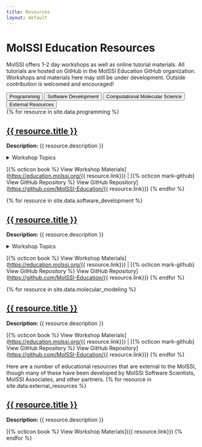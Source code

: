 ```yaml
---
title: Resources
layout: default
---
```


# MolSSI Education Resources

MolSSI offers 1-2 day workshops as well as online tutorial materials. All tutorials are hosted on GitHub in the MolSSI Education GitHub organization. Workshops and materials here may still be under development. Outside contribution is welcomed and encouraged!

<!-- Tab links -->
<div class="tab">
  <button class="tablinks" onclick="openCategory(event, 'Programming')", id="defaultOpen">Programming</button>
  <button class="tablinks" onclick="openCategory(event, 'software-development')">Software Development</button>
  <button class="tablinks" onclick="openCategory(event, 'molecular-modeling')">Computational Molecular Science</button>
  <button class="tablinks" onclick="openCategory(event, 'external-resources')">External Resources</button>
</div>

<!-- Tab content -->
<div id="Programming" class="tabcontent">
{%  for resource in site.data.programming %}
<h2>
  <a class="headerLink" href="https://education.molssi.org/{{ resource.link}}" target="_blank" >{{ resource.title }}</a>
</h2>
<p>
  <strong>Description: </strong> {{ resource.description  }}
</p>
<details>
  <summary>Workshop Topics</summary>
    {{resource.topics}}
</details>

[{% octicon book %} View Workshop Materials](https://education.molssi.org/{{ resource.link}}) |
[{% octicon mark-github} View GitHub Repository %} View GitHub Repository](https://github.com/MolSSI-Education/{{ resource.link}})
{% endfor %}

</div>

<div id="software-development" class="tabcontent">
{%  for resource in site.data.software_development %}
<h2>
  <a class="headerLink" href="https://education.molssi.org/{{ resource.link }}" target="_blank" >{{ resource.title }}</a>
</h2>
<p>
  <strong>Description: </strong> {{ resource.description  }}
</p>
<details>
  <summary>Workshop Topics</summary>
    {{resource.topics}}
</details>

[{% octicon book %} View Workshop Materials](https://education.molssi.org/{{ resource.link}}) |
[{% octicon mark-github} View GitHub Repository %} View GitHub Repository](https://github.com/MolSSI-Education/{{ resource.link}})
{% endfor %}

</div>

<div id="molecular-modeling" class="tabcontent">
{%  for resource in site.data.molecular_modeling %}
<h2>
  <a class="headerLink" href="https://education.molssi.org/{{ resource.link }}" target="_blank" >{{ resource.title }}</a>
</h2>
<p>
  <strong>Description: </strong> {{ resource.description  }}
</p>

[{% octicon book %} View Workshop Materials](https://education.molssi.org/{{ resource.link}}) |
[{% octicon mark-github} View GitHub Repository %} View GitHub Repository](https://github.com/MolSSI-Education/{{ resource.link}})
{% endfor %}

</div>

<div id='external-resources' class='tabcontent'>
Here are a number of educational resources that are external to the MolSSI, though many of these have been developed by MolSSI Software Scientists, MolSSI Associates, and other partners.
{%  for resource in site.data.external_resources %}
<h2>
  <a class="headerLink" href="{{ resource.link}}" target="_blank" >{{ resource.title }}</a>
</h2>
<p>
  <strong>Description: </strong> {{ resource.description  }}
</p>

[{% octicon book %} View Workshop Materials]({{ resource.link}})
{% endfor %}

</div>

<script>
  function openCategory(evt, categoryName) {
    // Declare all variables
    var i, tabcontent, tablinks;

    // Get all elements with class="tabcontent" and hide them
    tabcontent = document.getElementsByClassName("tabcontent");
    for (i = 0; i < tabcontent.length; i++) {
        tabcontent[i].style.display = "none";
    }

    // Get all elements with class="tablinks" and remove the class "active"
    tablinks = document.getElementsByClassName("tablinks");
    for (i = 0; i < tablinks.length; i++) {
        tablinks[i].className = tablinks[i].className.replace(" active", "");
    }

    // Show the current tab, and add an "active" class to the button that opened the tab
    document.getElementById(categoryName).style.display = "block";
    evt.currentTarget.className += " active";
  }
  // Get the element with id="defaultOpen" and click on it
  document.getElementById("defaultOpen").click();
</script>
